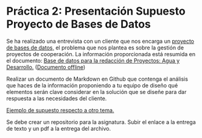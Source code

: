 # Práctica 2: Presentación Supuesto Proyecto de Bases de Datos

Se ha realizado una entrevista con un cliente que nos encarga un [proyecto de bases de datos,](https://docs.google.com/presentation/d/0B_hpun14j33xWGJseVVVTkRMQnc/edit?usp=sharing&ouid=117419312642390311944&resourcekey=0-DoJaVX2UIh8ABNDkYbk7nw&rtpof=true&sd=true) el problema que nos plantea es sobre la gestión de proyectos de cooperación. La información proporcionada está resumida en el documento: [Base de datos para la redacción de Proyectos: Agua y Desarrollo.](https://wpd.ugr.es/~lids/wordpress/?page_id=434) ([Documento offline](./Base%20de%20datos%20para%20la%20redacción%20de%20Proyectos%20Agua%20y%20Desarrollo.%20–%20Laboratorio%20de%20Ingeniería%20para%20el%20Desarrollo%20Sostenible.pdf))

Realizar un documento de Markdown en Github que contenga el análisis que haces de la información proponiendo a tu equipo de diseño qué elementos serán clave considerar en la solución que se diseñe para dar respuesta a las necesidades del cliente.

[Ejemplo de supuesto respecto a otro tema.](https://docs.google.com/document/d/1_qSmKyloDa9pJjucR9KELWOBicrchxR8wOBQ_T2Eu0E/edit?usp=sharing)

Se debe crear un repositorio para la asignatura. Subir el enlace a la entrega de texto y un pdf a la entrega del archivo.
